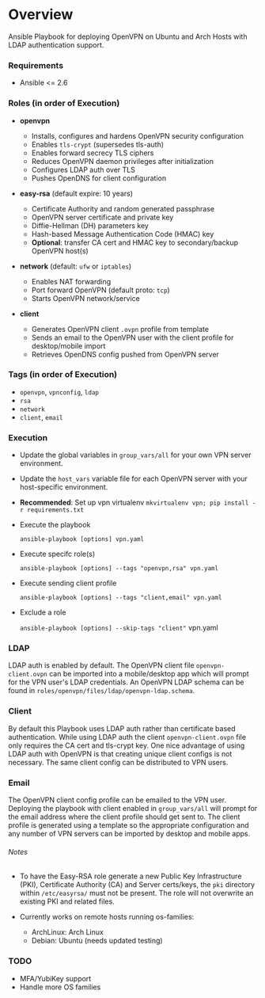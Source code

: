 # Overview
Ansible Playbook for deploying OpenVPN on Ubuntu and Arch Hosts with LDAP authentication support.

### Requirements
- Ansible <= 2.6

### Roles (in order of Execution)
- **openvpn**
  - Installs, configures and hardens OpenVPN security configuration
  - Enables `tls-crypt` (supersedes tls-auth)
  - Enables forward secrecy TLS ciphers
  - Reduces OpenVPN daemon privileges after initialization
  - Configures LDAP auth over TLS
  - Pushes OpenDNS for client configuration

- **easy-rsa** (default expire: 10 years)
  - Certificate Authority and random generated passphrase
  - OpenVPN server certificate and private key
  - Diffie-Hellman (DH) parameters key
  - Hash-based Message Authentication Code (HMAC) key
  - **Optional**: transfer CA cert and HMAC key to secondary/backup OpenVPN host(s)

- **network** (default: `ufw` or `iptables`)
  - Enables NAT forwarding
  - Port forward OpenVPN (default proto: `tcp`)
  - Starts OpenVPN network/service

- **client**
  - Generates OpenVPN client `.ovpn` profile from template
  - Sends an email to the OpenVPN user with the client profile for desktop/mobile import
  - Retrieves OpenDNS config pushed from OpenVPN server

### Tags (in order of Execution)
  - `openvpn`, `vpnconfig`, `ldap`
  - `rsa`
  - `network`
  - `client`, `email`

### Execution
- Update the global variables in `group_vars/all` for your own VPN server environment.
- Update the `host_vars` variable file for each OpenVPN server with your host-specific environment.
- **Recommended**: Set up vpn virtualenv `mkvirtualenv vpn; pip install -r requirements.txt`
- Execute the playbook

  `ansible-playbook [options] vpn.yaml`

- Execute specifc role(s)
  
  `ansible-playbook [options] --tags "openvpn,rsa" vpn.yaml`

- Execute sending client profile

  `ansible-playbook [options] --tags "client,email" vpn.yaml`

- Exclude a role

  `ansible-playbook [options] --skip-tags "client"` vpn.yaml

### LDAP
LDAP auth is enabled by default. The OpenVPN client file `openvpn-client.ovpn` can be imported into a mobile/desktop app which will prompt for the VPN user's LDAP credentials. An OpenVPN LDAP schema can be found in `roles/openvpn/files/ldap/openvpn-ldap.schema`. 

### Client
By default this Playbook uses LDAP auth rather than certificate based authentication. While using LDAP auth the client `openvpn-client.ovpn` file only requires the CA cert and tls-crypt key. One nice advantage of using LDAP auth with OpenVPN is that creating unique client configs is not necessary. The same client config can be distributed to VPN users.

### Email
The OpenVPN client config profile can be emailed to the VPN user. Deploying the playbook with client enabled in `group_vars/all` will prompt for the email address where the client profile should get sent to. The client profile is generated using a template so the appropriate configuration and any number of VPN servers can be imported by desktop and mobile apps.

###### Notes
- To have the Easy-RSA role generate a new Public Key Infrastructure (PKI), Certificate Authority (CA) and Server certs/keys, the `pki` directory within `/etc/easyrsa/` must not be present. The role will not overwrite an existing PKI and related files.

- Currently works on remote hosts running os-families:
  - ArchLinux: Arch Linux
  - Debian: Ubuntu (needs updated testing)

### TODO
- MFA/YubiKey support
- Handle more OS families
